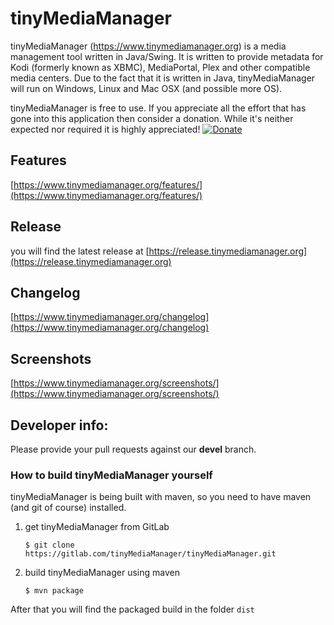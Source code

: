 tinyMediaManager
========================

tinyMediaManager (https://www.tinymediamanager.org) is a media management tool written in Java/Swing. It is written to provide metadata for Kodi (formerly known as XBMC), MediaPortal, Plex and other compatible media centers. Due to the fact that it is written in Java, tinyMediaManager will run on Windows, Linux and Mac OSX (and possible more OS).

tinyMediaManager is free to use. If you appreciate all the effort that has gone into this application then consider a donation. While it's neither expected nor required it is highly appreciated!
[![Donate][1]][2]

[1]: https://www.paypal.com/en_US/i/btn/btn_donate_SM.gif
[2]: https://www.tinymediamanager.org/donate/

## Features
[https://www.tinymediamanager.org/features/](https://www.tinymediamanager.org/features/)

## Release
you will find the latest release at [https://release.tinymediamanager.org](https://release.tinymediamanager.org)

## Changelog
[https://www.tinymediamanager.org/changelog](https://www.tinymediamanager.org/changelog)

## Screenshots
[https://www.tinymediamanager.org/screenshots/](https://www.tinymediamanager.org/screenshots/)

## Developer info:
Please provide your pull requests against our **devel** branch.

### How to build tinyMediaManager yourself
tinyMediaManager is being built with maven, so you need to have maven (and git of course) installed.

1. get tinyMediaManager from GitLab

   `$ git clone https://gitlab.com/tinyMediaManager/tinyMediaManager.git`

2. build tinyMediaManager using maven

   `$ mvn package`

After that you will find the packaged build in the folder `dist`
